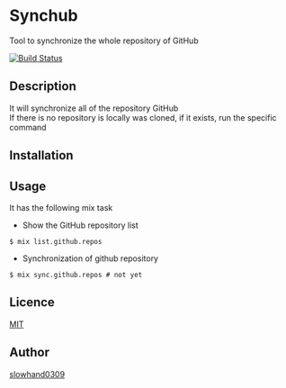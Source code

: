 # Synchub
 Tool to synchronize the whole repository of GitHub

[![Build Status](https://travis-ci.org/Slowhand0309/Synchub.svg?branch=master)](https://travis-ci.org/Slowhand0309/Synchub)

## Description

It will synchronize all of the repository GitHub<br />
If there is no repository is locally was cloned, if it exists, run the specific command

## Installation

## Usage
It has the following mix task

* Show the GitHub repository list

```
$ mix list.github.repos
```

* Synchronization of github repository

```
$ mix sync.github.repos # not yet
```

## Licence

[MIT](https://github.com/tcnksm/tool/blob/master/LICENCE)

## Author

[slowhand0309](https://github.com/Slowhand0309)
